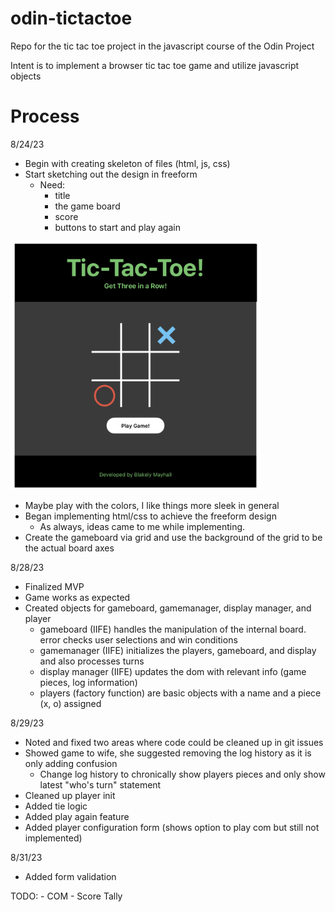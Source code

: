 # odin-tictactoe
Repo for the tic tac toe project in the javascript course of the Odin Project

Intent is to implement a browser tic tac toe game and utilize javascript objects 

# Process

8/24/23
- Begin with creating skeleton of files (html, js, css)
- Start sketching out the design in freeform
    - Need:
        - title
        - the game board
        - score 
        - buttons to start and play again 

<img src="source/freeform_sketch/Screenshot 2023-08-24 at 8.56.21 PM.png" width=400>

- Maybe play with the colors, I like things more sleek in general
- Began implementing html/css to achieve the freeform design
    - As always, ideas came to me while implementing.
- Create the gameboard via grid and use the background of the grid to be the actual board axes

8/28/23
- Finalized MVP
- Game works as expected
- Created objects for gameboard, gamemanager, display manager, and player
    - gameboard (IIFE) handles the manipulation of the internal board. error checks user selections and win conditions
    - gamemanager (IIFE) initializes the players, gameboard, and display and also processes turns
    - display manager (IIFE) updates the dom with relevant info (game pieces, log information)
    - players (factory function) are basic objects with a name and a piece (x, o) assigned

8/29/23
- Noted and fixed two areas where code could be cleaned up in git issues
- Showed game to wife, she suggested removing the log history as it is only adding confusion
    - Change log history to chronically show players pieces and only show latest "who's turn" statement
- Cleaned up player init
- Added tie logic
- Added play again feature
- Added player configuration form (shows option to play com but still not implemented)


8/31/23 
- Added form validation 

TODO:
    - COM 
    - Score Tally